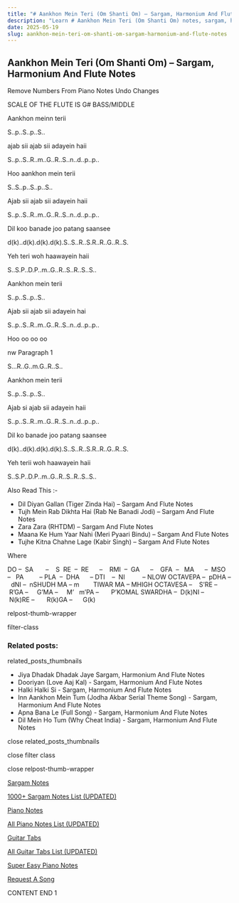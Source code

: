 ```yaml
---
title: "# Aankhon Mein Teri (Om Shanti Om) – Sargam, Harmonium And Flute Notes"
description: "Learn # Aankhon Mein Teri (Om Shanti Om) notes, sargam, harmonium notations and flute notes. Easy step-by-step tutorial for beginners."
date: 2025-05-19
slug: aankhon-mein-teri-om-shanti-om-sargam-harmonium-and-flute-notes
---
```


## Aankhon Mein Teri (Om Shanti Om) – Sargam, Harmonium And Flute Notes

Remove Numbers From Piano Notes
Undo Changes

SCALE OF THE FLUTE IS G# BASS/MIDDLE

Aankhon meinn terii

S..p..S..p..S..

ajab sii ajab sii adayein haii

S..p..S..R..m..G..R..S..n..d..p..p..

Hoo aankhon mein terii

S..S..p..S..p..S..

Ajab sii ajab sii adayein haii

S..p..S..R..m..G..R..S..n..d..p..p..

Dil koo banade joo patang saansee

d(k)..d(k).d(k).d(k).S..S..R..S.R..R..G..R..S.

Yeh teri woh haawayein haii

S..S.P..D.P..m..G..R..S..R..S..S..

Aankhon mein terii

S..p..S..p..S..

Ajab sii ajab sii adayein hai

S..p..S..R..m..G..R..S..n..d..p..p..

Hoo oo oo oo

nw Paragraph 1

S…R..G..m.G..R..S..

Aankhon mein terii

S..p..S..p..S..

Ajab si ajab sii adayein haii

S..p..S..R..m..G..R..S..n..d..p..p..

Dil ko banade joo patang saansee

d(k)..d(k).d(k).d(k).S..S..R..S.R..R..G..R..S.

Yeh terii woh haawayein haii

S..S.P..D.P..m..G..R..S..R..S..S..

Also Read This :-

* Dil Diyan Gallan (Tiger Zinda Hai) – Sargam And Flute Notes
* Tujh Mein Rab Dikhta Hai (Rab Ne Banadi Jodi) – Sargam And Flute Notes
* Zara Zara (RHTDM) – Sargam And Flute Notes
* Maana Ke Hum Yaar Nahi (Meri Pyaari Bindu) – Sargam And Flute Notes
* Tujhe Kitna Chahne Lage (Kabir Singh) – Sargam And Flute Notes

Where

DO –  SA       –    S  RE  –  RE      –    RMI  –  GA      –    GFA  –   MA      –  MSO  –   PA         – PLA  –  DHA      – DTI    –  NI          – NLOW OCTAVEPA –  pDHA –  dNI –  nSHUDH MA – m        TIWAR MA – MHIGH OCTAVESA –    S’RE –     R’GA –     G’MA –     M’   m’PA –       P’KOMAL SWARDHA –  D(k)NI –       N(k)RE –       R(k)GA –      G(k)

relpost-thumb-wrapper

filter-class

### Related posts:

related_posts_thumbnails

* Jiya Dhadak Dhadak Jaye Sargam, Harmonium And Flute Notes
* Dooriyan (Love Aaj Kal) - Sargam, Harmonium And Flute Notes
* Halki Halki Si - Sargam, Harmonium And Flute Notes
* Inn Aankhon Mein Tum (Jodha Akbar Serial Theme Song) - Sargam, Harmonium And Flute Notes
* Apna Bana Le (Full Song) - Sargam, Harmonium And Flute Notes
* Dil Mein Ho Tum (Why Cheat India) - Sargam, Harmonium And Flute Notes

close related_posts_thumbnails

close filter class

close relpost-thumb-wrapper

[Sargam Notes](/sargam-notes.html)

[1000+ Sargam Notes List (UPDATED)](/all-songs-list-sargam-notes.html)

[Piano Notes](/piano-notes.html)

[All Piano Notes List (UPDATED)](/all-songs-list-piano-notes.html)

[Guitar Tabs](/guitar-tabs.html)

[All Guitar Tabs List (UPDATED)](/all-songs-list-guitar-tabs.html)

[Super Easy Piano Notes](https://studywall.in/)

[Request A Song](/request-a-song.html)

CONTENT END 1

